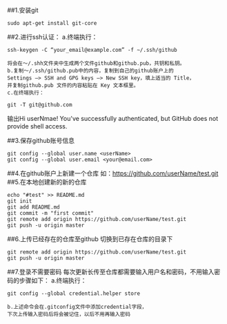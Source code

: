 ##1.安装git
```shell
sudo apt-get install git-core
```

##2.进行ssh认证：
	a.终端执行：
```shell
ssh-keygen -C “your_email@example.com” -f ~/.ssh/github
```
	将会在～/.shh文件夹中生成两个文件github和github.pub，共钥和私钥。
	b.复制～/.ssh/github.pub中的内容，复制到自己的github账户上的
	Settings –> SSH and GPG keys –> New SSH key，填上适当的 Title，
	并复制github.pub 文件的内容粘贴在 Key 文本框里。
	c.在终端执行：
```shell
git -T git@github.com
```
输出Hi userNmae! You've successfully authenticated,
but GitHub does not provide shell access.

##3.保存github账号信息
```shell
git config --global user.name <userName>
git config --global user.email <your@email.com>
```
##4.在github账户上新建一个仓库
	如：https://github.com/userName/test.git
##5.在本地创建新的新的仓库
```shell
echo "#test" >> README.md
git init
git add README.md
git commit -m "first commit"
git remote add origin https://github.com/userName/test.git
git push -u origin master
```
##6.上传已经存在的仓库至github
 	切换到已存在仓库的目录下
```shell
git remote add origin https://github.com/userName/test.git
git push -u origin master
```

##7.登录不需要密码
	每次更新长传至仓库都需要输入用户名和密码，不用输入密码的步骤如下：
	a.终端执行：
```shell
git config --global credential.helper store
```
	b.上述命令会在.gitconfig文件中添加credential字段，
	下次上传输入密码后将会被记住，以后不用再输入密码
